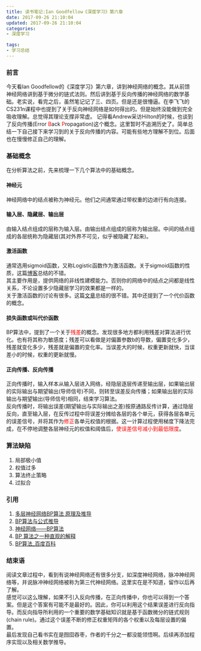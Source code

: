 ```yaml
---
title: 读书笔记:Ian Goodfellow《深度学习》第六章
date: 2017-09-26 21:10:04
updated: 2017-09-26 21:10:04
categories:
- 深度学习

tags:
- 学习总结
---
```

### 前言
今天看Ian Goodfellow的《深度学习》第六章，讲到神经网络的概念。其从前馈神经网络讲到基于微分的链式法则。然后讲到基于反向传播的神经网络的数学基础。老实说，看完之后，虽然笔记记了三、四页。但是还是很懵逼。在李飞飞的CS231n课程中也提到了关于反向神经网络是如何得出的。但是始终没能做到完全吸收理解。总觉得其理论支撑非常虚。
记得看Andrew采访Hilton的时候，也谈到了反向传播(Error <font color=red>B</font>ack <font color=red>P</font>ropagation)这个概念。这里暂时不追溯历史了。简单总结一下自己接下来学习到的关于反向传播的内容。可能有些地方理解不到位。后面也在慢慢修正自己的理解。

<!--more-->
### 基础概念
在分析算法之前，先来梳理一下几个算法中的基础概念。

#### 神经元
神经网络中的结点被称为神经元。他们之间通常通过带权重的边进行有向连接。

#### 输入层、隐藏层、输出层
由输入结点组成的层称为输入层。由输出结点组成的层称为输出层。中间的结点组成的各层统称为隐藏层(其对外界不可见，似乎被隐藏了起来)。

#### 激活函数
通常选用sigmoid函数，又称Logistic函数作为激活函数。关于sigmoid函数的性质，这篇[博客](http://www.cnblogs.com/startover/p/3143763.html)总结的不错。<br/>
其主要作用是，提供网络的非线性建模能力。否则你的网络中的结点之间都是线性关系，不论设置多少隐藏层学习的效果都是一样的。<br/>
关于激活函数的讨论有很多。这篇[文章](http://blog.csdn.net/u014595019/article/details/52562159)总结的很不错。其中还提到了一个代价函数的概念。

#### 损失函数或叫代价函数
BP算法中，提到了一个关于<font color=red>残差</font>的概念。发现很多地方都利用残差对算法进行优化。也有将其称为敏感度；残差可以看做是对偏置参数b的导数，偏置变化多少，残差就变化多少，残差就是偏置的变化率。当误差大的时候，权重更新就快，当误差小的时候，权重的更新就慢。

#### 正向传播、反向传播
正向传播时，输入样本从输入层进入网络，经隐层逐层传递至输出层，如果输出层的实际输出与期望输出(导师信号)不同，则转至误差反向传播；如果输出层的实际输出与期望输出(导师信号)相同，结束学习算法。<br/>
反向传播时，将输出误差(期望输出与实际输出之差)按原通路反传计算，通过隐层反向，直至输入层，在反传过程中将误差分摊给各层的各个单元，获得各层各单元的误差信号，并将其作为<font color=red>修正</font>各单元权值的根据。这一计算过程使用梯度下降法完成，在不停地调整各层神经元的权值和阈值后，<font color=red>使误差信号减小到最低限度</font>。

### 算法缺陷
1. 局部极小值
2. 权值过多
3. 算法终止策略
4. 过拟合

### 引用
1. [多层神经网络BP算法 原理及推导](http://www.cnblogs.com/liuwu265/p/4696388.html)
2. [BP算法与公式推导](http://blog.csdn.net/lu597203933/article/details/46575803)
3. [神经网络——BP算法](http://www.jianshu.com/p/c5cda5a52ee4)
4. [BP 算法之一种直观的解释](http://www.cnblogs.com/daniel-D/archive/2013/06/03/3116278.html)
5. [BP算法_百度百科](https://baike.baidu.com/item/BP%E7%AE%97%E6%B3%95/1252294?fr=aladdin)

### 结束语
阅读文章过程中，看到有说神经网络还有很多分支，如深度神经网络，脉冲神经网络等，并说脉冲神经网络被称为第三代神经网络。这里实在是不知道，留作以后再了解。<br/>
感觉可以这么理解，如果不引入反向传播，在正向传播中，你也可以得到一个答案。但是这个答案有可能不是最好的。因此，你可以利用这个结果误差进行反向指导。而反向指导所利用的一个重要的数学基础知识就是基于函数微分的链式规则(chain rule)。通过这个误差不断的修正权重矩阵的各个权重以及每层设置的偏置。<br/>
最后发现自己看书实在是囫囵吞枣，作者的千分之一都没能领悟啊。后续再添加程序实现以及相关数学推导。